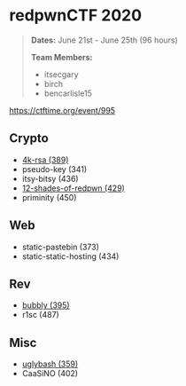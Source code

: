 # redpwnCTF 2020
> **Dates:** June 21st - June 25th (96 hours)
>
> **Team Members:**
> - itsecgary
> - birch
> - bencarlisle15

https://ctftime.org/event/995

## Crypto
- [4k-rsa (389)](https://github.com/itsecgary/CTFs/tree/master/redpwnCTF%202020/4k-rsa)
- pseudo-key (341)
- itsy-bitsy (436)
- [12-shades-of-redpwn (429)](https://github.com/itsecgary/CTFs/tree/master/redpwnCTF%202020/12-shades-of-redpwn)
- priminity (450)

## Web
- static-pastebin (373)
- static-static-hosting (434)

## Rev
- [bubbly (395)](https://github.com/itsecgary/CTFs/tree/master/redpwnCTF%202020/bubbly)
- r1sc (487)

## Misc
- [uglybash (359)](https://github.com/itsecgary/CTFs/tree/master/redpwnCTF%202020/uglybash)
- CaaSiNO (402)
